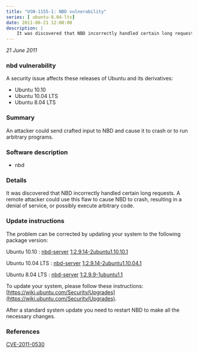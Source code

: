 ```yaml
---
title: "USN-1155-1: NBD vulnerability"
series: [ ubuntu-8.04-lts]
date: 2011-06-21 12:00:00
description: |
    It was discovered that NBD incorrectly handled certain long requests. A remote attacker could use this flaw to cause NBD to crash, resulting in a denial of service, or possibly execute arbitrary code. 
--- 
```

 
 

*21 June 2011*

### nbd vulnerability

A security issue affects these releases of Ubuntu and its derivatives:

* Ubuntu 10.10
* Ubuntu 10.04 LTS
* Ubuntu 8.04 LTS

### Summary

An attacker could send crafted input to NBD and cause it to crash or to run arbitrary programs.

### Software description

* nbd 

### Details

It was discovered that NBD incorrectly handled certain long requests. A remote attacker could use this flaw to cause NBD to crash, resulting in a denial of service, or possibly execute arbitrary code. 

### Update instructions

The problem can be corrected by updating your system to the following package version:

Ubuntu 10.10
 : [nbd-server](https://launchpad.net/ubuntu/+source/nbd) <span> [1:2.9.14-2ubuntu1.10.10.1](https://launchpad.net/ubuntu/+source/nbd/1:2.9.14-2ubuntu1.10.10.1) </span> 

Ubuntu 10.04 LTS
 : [nbd-server](https://launchpad.net/ubuntu/+source/nbd) <span> [1:2.9.14-2ubuntu1.10.04.1](https://launchpad.net/ubuntu/+source/nbd/1:2.9.14-2ubuntu1.10.04.1) </span> 

Ubuntu 8.04 LTS
 : [nbd-server](https://launchpad.net/ubuntu/+source/nbd) <span> [1:2.9.9-1ubuntu1.1](https://launchpad.net/ubuntu/+source/nbd/1:2.9.9-1ubuntu1.1) </span> 

To update your system, please follow these instructions: [https://wiki.ubuntu.com/Security/Upgrades](https://wiki.ubuntu.com/Security/Upgrades).

After a standard system update you need to restart NBD to make all the necessary changes. 

### References

 
 [CVE-2011-0530](http://people.ubuntu.com/~ubuntu-security/cve/CVE-2011-0530)
 


